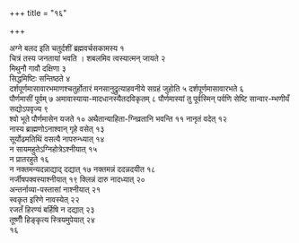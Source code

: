 +++
title = "१६"

+++
 

अग्ने बलद इति चतुर्दशीं ब्रह्मवर्चसकामस्य १   
चित्रं तस्य जनतायां भवति ।
शबलमिव त्वस्यात्मन् जायते २   
मिथुनौ गावौ दक्षिणा ३   
सिद्धमिष्टिः
सन्तिष्ठते ४   
दर्शपूर्णमासावारभमाणश्चतुर्होतारं
मनसानुद्रुत्याहवनीये सग्रहं जुहोति ५
दर्शपूर्णमासावारभते ६   
पौर्णमासीं पूर्वम् ७
अमावास्याया-मादधानस्यैतदविकृतम् ८
पौर्णमास्यां तु पूर्वस्मिन् पर्वणि सेष्टि सान्वार-म्भणीयँ
सद्योऽपवृज्य ९   
श्वो भूते पौर्णमासेन यजते १०
अथैतान्याहिता-ग्निव्रतानि भवन्ति ११
नानृतं वदेत् १२   
नास्य ब्राह्मणोऽनाश्वान् गृहे वसेत् १३   
सूर्योढमतिथिं
वसत्यै नापरुन्ध्यात् १४   
न सायमहुतेऽग्निहोत्रेऽश्नीयात् १५   
न
प्रातरहुते १६   
न नक्तमन्यदन्नाद्याद् दद्यात् १७
नक्तमन्नं ददन्नदयीत १८   
नर्जीषपक्वस्याश्नीयात् १९
क्लिन्नं दारु नादध्यात् २०   
अन्तर्नाव्या-पस्तासां
नाश्नीयात् २१   
स्वकृत इरिणे नावस्येत् २२   
रजतँ हिरण्यं
बर्हिषि न दद्यात् २३   
तूष्णीँ हिङ्कृत्य स्त्रियमुपेयात् २४   
१६
